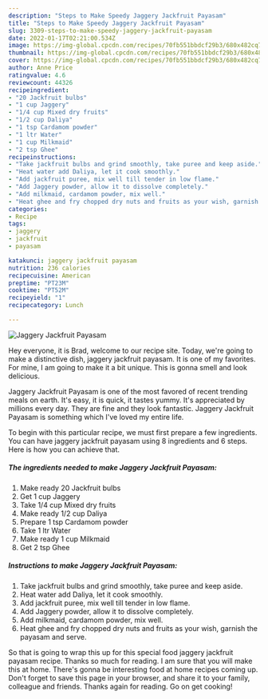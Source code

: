 ```yaml
---
description: "Steps to Make Speedy Jaggery Jackfruit Payasam"
title: "Steps to Make Speedy Jaggery Jackfruit Payasam"
slug: 3309-steps-to-make-speedy-jaggery-jackfruit-payasam
date: 2022-01-17T02:21:00.534Z
image: https://img-global.cpcdn.com/recipes/70fb551bbdcf29b3/680x482cq70/jaggery-jackfruit-payasam-recipe-main-photo.jpg
thumbnail: https://img-global.cpcdn.com/recipes/70fb551bbdcf29b3/680x482cq70/jaggery-jackfruit-payasam-recipe-main-photo.jpg
cover: https://img-global.cpcdn.com/recipes/70fb551bbdcf29b3/680x482cq70/jaggery-jackfruit-payasam-recipe-main-photo.jpg
author: Anne Price
ratingvalue: 4.6
reviewcount: 44326
recipeingredient:
- "20 Jackfruit bulbs"
- "1 cup Jaggery"
- "1/4 cup Mixed dry fruits"
- "1/2 cup Daliya"
- "1 tsp Cardamom powder"
- "1 ltr Water"
- "1 cup Milkmaid"
- "2 tsp Ghee"
recipeinstructions:
- "Take jackfruit bulbs and grind smoothly, take puree and keep aside."
- "Heat water add Daliya, let it cook smoothly."
- "Add jackfruit puree, mix well till tender in low flame."
- "Add Jaggery powder, allow it to dissolve completely."
- "Add milkmaid, cardamom powder, mix well."
- "Heat ghee and fry chopped dry nuts and fruits as your wish, garnish the payasam and serve."
categories:
- Recipe
tags:
- jaggery
- jackfruit
- payasam

katakunci: jaggery jackfruit payasam 
nutrition: 236 calories
recipecuisine: American
preptime: "PT23M"
cooktime: "PT52M"
recipeyield: "1"
recipecategory: Lunch

---
```



![Jaggery Jackfruit Payasam](https://img-global.cpcdn.com/recipes/70fb551bbdcf29b3/680x482cq70/jaggery-jackfruit-payasam-recipe-main-photo.jpg)

Hey everyone, it is Brad, welcome to our recipe site. Today, we're going to make a distinctive dish, jaggery jackfruit payasam. It is one of my favorites. For mine, I am going to make it a bit unique. This is gonna smell and look delicious.



Jaggery Jackfruit Payasam is one of the most favored of recent trending meals on earth. It's easy, it is quick, it tastes yummy. It's appreciated by millions every day. They are fine and they look fantastic. Jaggery Jackfruit Payasam is something which I've loved my entire life.


To begin with this particular recipe, we must first prepare a few ingredients. You can have jaggery jackfruit payasam using 8 ingredients and 6 steps. Here is how you can achieve that.

<!--inarticleads1-->

##### The ingredients needed to make Jaggery Jackfruit Payasam:

1. Make ready 20 Jackfruit bulbs
1. Get 1 cup Jaggery
1. Take 1/4 cup Mixed dry fruits
1. Make ready 1/2 cup Daliya
1. Prepare 1 tsp Cardamom powder
1. Take 1 ltr Water
1. Make ready 1 cup Milkmaid
1. Get 2 tsp Ghee




<!--inarticleads2-->

##### Instructions to make Jaggery Jackfruit Payasam:

1. Take jackfruit bulbs and grind smoothly, take puree and keep aside.
1. Heat water add Daliya, let it cook smoothly.
1. Add jackfruit puree, mix well till tender in low flame.
1. Add Jaggery powder, allow it to dissolve completely.
1. Add milkmaid, cardamom powder, mix well.
1. Heat ghee and fry chopped dry nuts and fruits as your wish, garnish the payasam and serve.




So that is going to wrap this up for this special food jaggery jackfruit payasam recipe. Thanks so much for reading. I am sure that you will make this at home. There's gonna be interesting food at home recipes coming up. Don't forget to save this page in your browser, and share it to your family, colleague and friends. Thanks again for reading. Go on get cooking!
